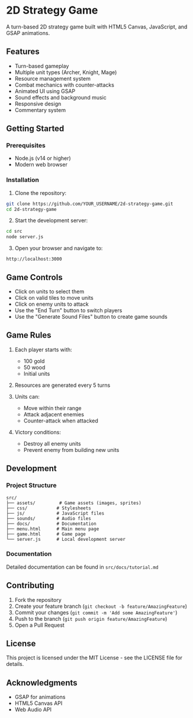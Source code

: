 # 2D Strategy Game

A turn-based 2D strategy game built with HTML5 Canvas, JavaScript, and GSAP animations.

## Features

- Turn-based gameplay
- Multiple unit types (Archer, Knight, Mage)
- Resource management system
- Combat mechanics with counter-attacks
- Animated UI using GSAP
- Sound effects and background music
- Responsive design
- Commentary system

## Getting Started

### Prerequisites

- Node.js (v14 or higher)
- Modern web browser

### Installation

1. Clone the repository:
```bash
git clone https://github.com/YOUR_USERNAME/2d-strategy-game.git
cd 2d-strategy-game
```

2. Start the development server:
```bash
cd src
node server.js
```

3. Open your browser and navigate to:
```
http://localhost:3000
```

## Game Controls

- Click on units to select them
- Click on valid tiles to move units
- Click on enemy units to attack
- Use the "End Turn" button to switch players
- Use the "Generate Sound Files" button to create game sounds

## Game Rules

1. Each player starts with:
   - 100 gold
   - 50 wood
   - Initial units

2. Resources are generated every 5 turns

3. Units can:
   - Move within their range
   - Attack adjacent enemies
   - Counter-attack when attacked

4. Victory conditions:
   - Destroy all enemy units
   - Prevent enemy from building new units

## Development

### Project Structure

```
src/
├── assets/         # Game assets (images, sprites)
├── css/           # Stylesheets
├── js/            # JavaScript files
├── sounds/        # Audio files
├── docs/          # Documentation
├── menu.html      # Main menu page
├── game.html      # Game page
└── server.js      # Local development server
```

### Documentation

Detailed documentation can be found in `src/docs/tutorial.md`

## Contributing

1. Fork the repository
2. Create your feature branch (`git checkout -b feature/AmazingFeature`)
3. Commit your changes (`git commit -m 'Add some AmazingFeature'`)
4. Push to the branch (`git push origin feature/AmazingFeature`)
5. Open a Pull Request

## License

This project is licensed under the MIT License - see the LICENSE file for details.

## Acknowledgments

- GSAP for animations
- HTML5 Canvas API
- Web Audio API 